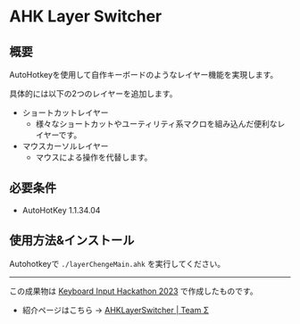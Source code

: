 # AHK Layer Switcher
## 概要

AutoHotkeyを使用して自作キーボードのようなレイヤー機能を実現します。

具体的には以下の2つのレイヤーを追加します。

* ショートカットレイヤー
  * 様々なショートカットやユーティリティ系マクロを組み込んだ便利なレイヤーです。
* マウスカーソルレイヤー
  * マウスによる操作を代替します。

## 必要条件

* AutoHotKey 1.1.34.04

## 使用方法&インストール

Autohotkeyで `./layerChengeMain.ahk` を実行してください。

---

この成果物は [Keyboard Input Hackathon 2023](https://k-i-hackathon.notion.site/Keyboard-Input-Hackathon-2023) で作成したものです。
* 紹介ページはこちら -> [AHKLayerSwitcher | Team Σ](https://k-i-hackathon.notion.site/AHKLayerSwitcher-Team-407c2b59ec5c4a21be75dffd5bc57e47)
